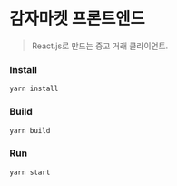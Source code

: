# 감자마켓 프론트엔드

> React.js로 만드는 중고 거래 클라이언트.

### Install

`yarn install`

### Build

`yarn build`

### Run

`yarn start`
